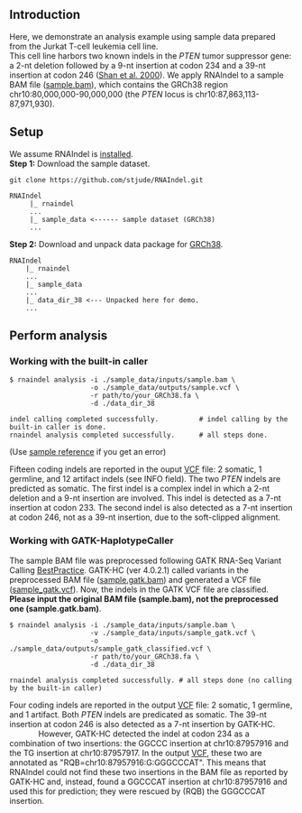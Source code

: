 ## Introduction
Here, we demonstrate an analysis example using sample data prepared from the Jurkat T-cell leukemia cell line.<br>
This cell line harbors two known indels in the *PTEN* tumor suppressor gene: a 2-nt deletion followed by a 9-nt insertion at codon 234 and a 39-nt insertion at codon 246 ([Shan et al. 2000](https://www.ncbi.nlm.nih.gov/pubmed/10958690)). 
We apply RNAIndel to a sample BAM file ([sample.bam](./inputs/sample.bam)), which contains the GRCh38 region chr10:80,000,000-90,000,000 (the *PTEN* locus is chr10:87,863,113-87,971,930). 

## Setup
We assume RNAIndel is [installed](../README.md#setup).<br>
**Step 1:** Download the sample dataset.
```
git clone https://github.com/stjude/RNAIndel.git 

RNAIndel
     |_ rnaindel
     ...
     |_ sample_data <------ sample dataset (GRCh38) 
     ...
```
**Step 2:**  Download and unpack data package for [GRCh38](http://ftp.stjude.org/pub/software/RNAIndel/data_dir_38.tar.gz).
                                                
```
RNAIndel
    |_ rnaindel
    ...
    |_ sample_data
    ...
    |_ data_dir_38 <--- Unpacked here for demo. 
    ...
```

## Perform analysis

### Working with the built-in caller
```
$ rnaindel analysis -i ./sample_data/inputs/sample.bam \
                    -o ./sample_data/outputs/sample.vcf \
                    -r path/to/your_GRCh38.fa \
                    -d ./data_dir_38

indel calling completed successfully.          # indel calling by the built-in caller is done.
rnaindel analysis completed successfully.      # all steps done. 
```
(Use [sample reference](http://ftp.stjude.org/pub/software/RNAIndel/sample_reference/) if you get an error)<br>  

Fifteen coding indels are reported in the ouput [VCF](./outputs/sample.vcf) file: 2 somatic, 1 germline, and 12 artifact indels (see INFO field).
The two *PTEN* indels are predicted as somatic. 
The first indel is a complex indel in which a 2-nt deletion and a 9-nt insertion 
are involved. This indel is detected as a 7-nt insertion at codon 233. 
The second indel is also detected as a 7-nt insertion at codon 246, not as a 39-nt insertion, due to the soft-clipped alignment. 

### Working with GATK-HaplotypeCaller 
The sample BAM file was preprocessed following GATK RNA-Seq Variant Calling 
[BestPractice](https://software.broadinstitute.org/gatk/documentation/article.php?id=3891). 
GATK-HC (ver 4.0.2.1) called variants in the preprocessed BAM file ([sample.gatk.bam](./inputs/sample.gatk.bam)) and 
generated a VCF file ([sample_gatk.vcf](./inputs/sample_gatk.vcf)). Now, the indels in the GATK VCF file are classified. 
**Please input the original BAM file (sample.bam), not the preprocessed one (sample.gatk.bam)**.

```
$ rnaindel analysis -i ./sample_data/inputs/sample.bam \
                    -v ./sample_data/inputs/sample_gatk.vcf \
                    -o ./sample_data/outputs/sample_gatk_classified.vcf \
                    -r path/to/your_GRCh38.fa \
                    -d ./data_dir_38

rnaindel analysis completed successfully. # all steps done (no calling by the built-in caller) 
```
Four coding indels are reported in the output [VCF](./outputs/sample_gatk_classified.vcf) file: 2 somatic, 1 germline, and 1 artifact. 
Both *PTEN* indels are predicated as somatic. The 39-nt insertion at codon 246 is also detected as a 7-nt insertion by GATK-HC.<br> 
&nbsp;&nbsp;&nbsp;&nbsp;&nbsp;&nbsp;&nbsp;&nbsp;&nbsp;&nbsp;&nbsp;&nbsp;
However, GATK-HC detected the indel at codon 234 as a combination of two insertions: 
the GGCCC insertion at chr10:87957916 and the TG insertion at chr10:87957917. In the output [VCF](./outputs/sample_gatk_classified.vcf), 
these two are annotated as "RQB=chr10:87957916:G:GGGCCCAT". This means that RNAIndel could not find these two insertions in the BAM 
file as reported by GATK-HC and, instead, found a GGCCCAT insertion at chr10:87957916 and used this for prediction; they were rescued by (RQB)
the GGGCCCAT insertion.  
